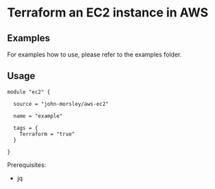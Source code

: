 # Terraform an EC2 instance in AWS

## Examples

For examples how to use, please refer to the examples folder.

## Usage

```
module "ec2" {

  source = "john-morsley/aws-ec2"

  name = "example"

  tags = {
    Terraform = "true"
  }

}
```

Prerequisites:

- jq
